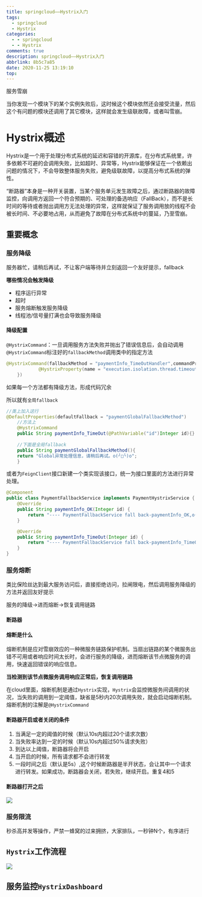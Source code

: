 ```yaml
---
title: springcloud——Hystrix入门
tags:
  - springcloud
  - Hystrix
categories:
  - - springcloud
  - - Hystrix
comments: true
description: springcloud——Hystrix入门
abbrlink: 8b5c7a85
date: 2020-11-25 13:19:10
top:
---
```


服务雪崩

当你发现一个模块下的某个实例失败后，这时候这个模块依然还会接受流量，然后这个有问题的模块还调用了其它模块，这样就会发生级联故障，或者叫雪崩。

# Hystrix概述

Hystrix是一个用于处理分布式系统的延迟和容错的开源库，在分布式系统里，许多依赖不可避的会调用失败，比如超时、异常等，Hystrix能够保证在一个依赖出问题的情况下，不会导致整体服务失败，避免级联故障，以提高分布式系统的弹性。

“断路器”本身是一种开关装置，当某个服务单元发生故障之后，通过断路器的故障监控，向调用方返回一个符合预期的、可处理的备选响应（FallBack），而不是长时间的等待或者抛出调用方无法处理的异常，这样就保证了服务调用放的线程不会被长时间、不必要地占用，从而避免了故障在分布式系统中的蔓延，乃至雪崩。

## 重要概念

### 服务降级

服务器忙，请稍后再试，不让客户端等待并立刻返回一个友好提示，fallback

**哪些情况会触发降级**

- 程序运行异常
- 超时
- 服务熔断触发服务降级
- 线程池/信号量打满也会导致服务降级

#### 降级配置

`@HystrixCommand`：一旦调用服务方法失败并抛出了错误信息后，会自动调用`@HystrixCommand`标注好的`fallbackMethod`调用类中的指定方法

```java
@HystrixCommand(fallbackMethod = "paymentInfo_TimeOutHandler",commandProperties = {
            @HystrixProperty(name = "execution.isolation.thread.timeoutInMilliseconds",value = "3000")
    })
```

如果每一个方法都有降级方法，形成代码冗余

所以就有`全局fallback`

```java
//类上加入这行
@DefaultProperties(defaultFallback = "paymentGlobalFallbackMethod")
	//方法上
	@HystrixCommand
	public String paymentInfo_TimeOut(@PathVariable("id")Integer id){}
    
    //下面是全局fallback
	public String paymentGlobalFallbackMethod(){
    return "Global异常处理信息，请稍后再试。o(╯□╰)o";
	}
```

或者为`FeignClient`接口新建一个类实现该接口，统一为接口里面的方法进行异常处理。

```java
@Component
public class PaymentFallbackService implements PaymentHystrixService {
    @Override
    public String paymentInfo_OK(Integer id) {
        return "---- PaymentFallbackService fall back-paymentInfo_OK,o(╥﹏╥)o";
    }

    @Override
    public String paymentInfo_TimeOut(Integer id) {
        return "---- PaymentFallbackService fall back-paymentInfo_TimeOut,o(╥﹏╥)o";
    }
}
```



### 服务熔断

类比保险丝达到最大服务访问后，直接拒绝访问，拉闸限电，然后调用服务降级的方法并返回友好提示

服务的降级→进而熔断→恢复调用链路

#### 断路器

#### 熔断是什么

熔断机制是应对雪崩效应的一种微服务链路保护机制。当扇出链路的某个微服务出错不可用或者响应时间太长时，会进行服务的降级，进而熔断该节点微服务的调用，快速返回错误的响应信息。

**当检测到该节点微服务调用响应正常后，恢复调用链路**

在cloud里面，熔断机制是通过`Hystrix`实现，`Hystrix`会监控微服务间调用的状况，当失败的调用到一定阈值，缺省是5秒内20次调用失败，就会启动熔断机制。熔断机制的注解是`@HystrixCommand`

#### 断路器开启或者关闭的条件

1. 当满足一定的阈值的时候（默认10s内超过20个请求次数）
2. 当失败率达到一定的时候（默认10s内超过50%请求失败）
3. 到达以上阈值，断路器将会开启
4. 当开启的时候，所有请求都不会进行转发
5. 一段时间之后（默认是5s）,这个时候断路器是半开状态，会让其中一个请求进行转发。如果成功，断路器会关闭，若失败，继续开启。重复4和5

#### 断路器打开之后

![](http://img.jared.top/202011251803_823.png)



### 服务限流

秒杀高并发等操作，严禁一蜂窝的过来拥挤，大家排队，一秒钟N个，有序进行



## `Hystrix`工作流程

![](https://segmentfault.com/img/bV0mfx?w=1372&h=667/view)

## 服务监控`HystrixDashboard`